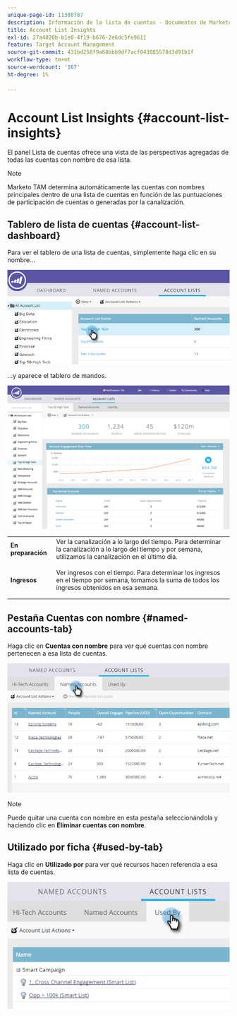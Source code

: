 ```yaml
---
unique-page-id: 11380787
description: Información de la lista de cuentas - Documentos de Marketo - Documentación del producto
title: Account List Insights
exl-id: 27a4020b-b1e0-4f19-b676-2e6dc5fe9611
feature: Target Account Management
source-git-commit: 431bd258f9a68bbb9df7acf043085578d3d91b1f
workflow-type: tm+mt
source-wordcount: '167'
ht-degree: 1%

---
```


# Account List Insights {#account-list-insights}

El panel Lista de cuentas ofrece una vista de las perspectivas agregadas de todas las cuentas con nombre de esa lista.

>[!NOTE]
>
>Marketo TAM determina automáticamente las cuentas con nombres principales dentro de una lista de cuentas en función de las puntuaciones de participación de cuentas o generadas por la canalización.

## Tablero de lista de cuentas {#account-list-dashboard}

Para ver el tablero de una lista de cuentas, simplemente haga clic en su nombre...

![](assets/one-new.png)

...y aparece el tablero de mandos.

![](assets/two-new-1.png)

<table> 
 <tbody> 
  <tr> 
   <td colspan="1"><strong>En preparación</strong></td> 
   <td colspan="1">Ver la canalización a lo largo del tiempo. Para determinar la canalización a lo largo del tiempo y por semana, utilizamos la canalización en el último día.</td> 
  </tr> 
  <tr> 
   <td><strong>Ingresos</strong></td> 
   <td><p>Ver ingresos con el tiempo. Para determinar los ingresos en el tiempo por semana, tomamos la suma de todos los ingresos obtenidos en esa semana.</p></td> 
  </tr> 
 </tbody> 
</table>

## Pestaña Cuentas con nombre {#named-accounts-tab}

Haga clic en **Cuentas con nombre** para ver qué cuentas con nombre pertenecen a esa lista de cuentas.

![](assets/three-1.png)

>[!NOTE]
>
>Puede quitar una cuenta con nombre en esta pestaña seleccionándola y haciendo clic en **Eliminar cuentas con nombre**.

## Utilizado por ficha {#used-by-tab}

Haga clic en **Utilizado por** para ver qué recursos hacen referencia a esa lista de cuentas.

![](assets/four-2.png)
